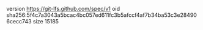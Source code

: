version https://git-lfs.github.com/spec/v1
oid sha256:5f4c7a3043a5bcac4bc057ed611fc3b5afccf4af7b34ba53c3e284906cecc743
size 15185

